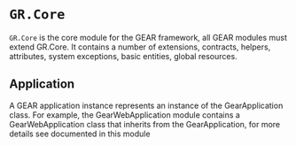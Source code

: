 # `GR.Core`

`GR.Core` is the core module for the GEAR framework, all GEAR modules must extend GR.Core. It contains a number of extensions, contracts, helpers, attributes, system exceptions, basic entities, global resources.

## Application
A GEAR application instance represents an instance of the GearApplication class. For example, the GearWebApplication module contains a GearWebApplication class that inherits from the GearApplication, for more details see documented in this module